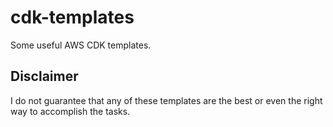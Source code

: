 # cdk-templates

Some useful AWS CDK templates.

## Disclaimer

I do not guarantee that any of these templates are the best or even the right way to accomplish the tasks.
